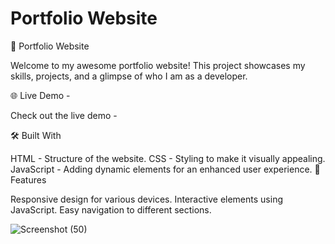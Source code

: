 # Portfolio Website

🚀 Portfolio Website

Welcome to my awesome portfolio website! This project showcases my skills, projects, and a glimpse of who I am as a developer.

🌐 Live Demo - 

Check out the live demo -

🛠️ Built With

HTML - Structure of the website.
CSS - Styling to make it visually appealing.
JavaScript - Adding dynamic elements for an enhanced user experience.
🌟 Features

Responsive design for various devices.
Interactive elements using JavaScript.
Easy navigation to different sections.

![Screenshot (50)](https://github.com/nipunika1721/TAIRP-TASK1/assets/135405920/dfc78332-5dd5-42c7-90a7-470f48a985f4)

